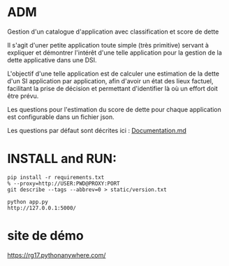 # ADM
Gestion d'un catalogue d'application avec classification et score de dette

Il s'agit d'uner petite application toute simple (très primitive) servant à expliquer et démontrer l'intérêt d'une telle application pour la gestion de la dette applicative dans une DSI.

L'objectif d'une telle application est de calculer une estimation de la dette d'un SI application par application, afin d'avoir un état des lieux factuel, facilitant la prise de décision et permettant d'identifier là où un effort doit être prévu.

Les questions pour l'estimation du score de dette pour chaque application est configurable dans un fichier json. 

Les questions par défaut sont décrites ici : [Documentation.md](/Documentation.md)

# INSTALL and RUN:
```
pip install -r requirements.txt
% --proxy=http://USER:PWD@PROXY:PORT
git describe --tags --abbrev=0 > static/version.txt

python app.py
http://127.0.0.1:5000/
```
# site de démo
https://rg17.pythonanywhere.com/
